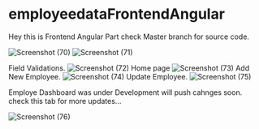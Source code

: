 # employeedataFrontendAngular
Hey this is Frontend Angular Part check Master branch for source code.

![Screenshot (70)](https://github.com/sivaganeshbathula70/employeedataFrontendAngular/assets/60910411/7624d099-e884-43ef-a7bd-d368fb025c4c)
![Screenshot (71)](https://github.com/sivaganeshbathula70/employeedataFrontendAngular/assets/60910411/7e2e0d28-c2b4-418d-87a4-13c1e95bf226)

Field Validations.
![Screenshot (72)](https://github.com/sivaganeshbathula70/employeedataFrontendAngular/assets/60910411/02cab44a-390f-4f4c-b9ee-f4945312ed25)
Home page 
![Screenshot (73)](https://github.com/sivaganeshbathula70/employeedataFrontendAngular/assets/60910411/27197339-f3ad-4ad6-a4e1-7246a2bb581d)
Add New Employee.
![Screenshot (74)](https://github.com/sivaganeshbathula70/employeedataFrontendAngular/assets/60910411/4751aca2-7e60-4fc9-8711-55f02c5ef750)
Update Employee.
![Screenshot (75)](https://github.com/sivaganeshbathula70/employeedataFrontendAngular/assets/60910411/f6e3cd4b-3c6e-4287-a90f-3ea1a1874f15)

Employe Dashboard was under Development will push cahnges soon. check this tab for more updates...

![Screenshot (76)](https://github.com/sivaganeshbathula70/employeedataFrontendAngular/assets/60910411/e2277f72-fecc-4ab7-bb60-20a55a0c93a4)






